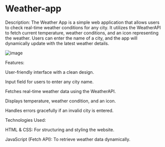 # Weather-app
Description:
The Weather App is a simple web application that allows users to check real-time weather conditions for any city. It utilizes the WeatherAPI to fetch current temperature, weather conditions, and an icon representing the weather. Users can enter the name of a city, and the app will dynamically update with the latest weather details.

![image](https://github.com/user-attachments/assets/df12dadc-1665-4328-8ea9-f422bb0d8acd)

Features:

User-friendly interface with a clean design.

Input field for users to enter any city name.

Fetches real-time weather data using the WeatherAPI.

Displays temperature, weather condition, and an icon.

Handles errors gracefully if an invalid city is entered.

Technologies Used:

HTML & CSS: For structuring and styling the website.

JavaScript (Fetch API): To retrieve weather data dynamically.
